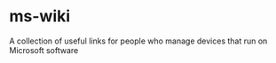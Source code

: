 # ms-wiki
A collection of useful links for people who manage devices that run on Microsoft software 

